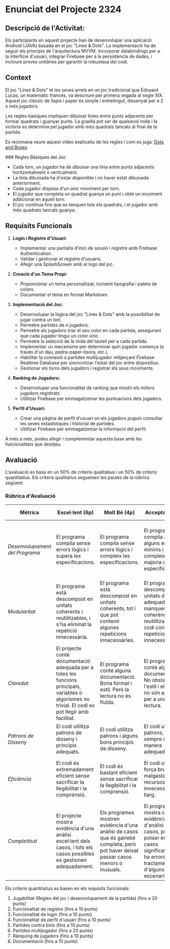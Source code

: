 # Enunciat del Projecte 2324

## Descripció de l'Activitat:

Els participants en aquest projecte han de desenvolupar una aplicació Android (JAVA) basada en el joc "Lines & Dots". La implementació ha de seguir els principis de l'arquitectura MVVM, incorporar databindings per a la interfície d'usuari, integrar Firebase per a la persistència de dades, i incloure proves unitàries per garantir la robustesa del codi.

## Context

El joc "Lines & Dots" té les seves arrels en un joc tradicional que Édouard Lucas, un matemàtic francès, va descriure per primera vegada al segle XIX. Aquest joc clàssic de llapis i paper és simple i entretingut, dissenyat per a 2 o més jugadors.

Les regles bàsiques impliquen dibuixar línies entre punts adjacents per formar quadrats i guanyar punts. La graella pot ser de qualsevol mida i la victòria es determina pel jugador amb més quadrats tancats al final de la partida.

Es recomana veure aquest vídeo explicatiu de les regles i com es juga: [Dots and Boxes](https://www.youtube.com/watch?v=FKv5KBzFW_s).

### Regles Bàsiques del Joc

* Cada torn, un jugador ha de dibuixar una línia entre punts adjacents horitzontalment o verticalment.
* La línia dibuixada ha d'estar disponible i no haver estat dibuixada anteriorment.
* Cada jugador disposa d'un únic moviment per torn.
* El jugador que completa un quadrat guanya un punt i obté un moviment addicional en aquell torn.
* El joc continua fins que es tanquen tots els quadrats, i el jugador amb més quadrats tancats guanya.

## Requisits Funcionals

1. **Login i Registre d'Usuari:**
   - Implementar una pantalla d'inici de sessió i registre amb Firebase Authentication.
   - Validar i gestionar el registre d'usuaris.
   - Afegir una SplashScreen amb el logo del joc.

2. **Creació d'un Tema Propi:**
   - Proporcionar un tema personalitzat, incloent tipografia i paleta de colors.
   - Documentar el tema en format Markdown.

3. **Implementació del Joc:**
   - Desenvolupar la lògica del joc "Lines & Dots" amb la possibilitat de jugar contra un bot.
   - Permetre partides de n jugadors.
   - Permetre als jugadors triar el seu color en cada partida, assegurant que cada jugador tingui un color únic.
   - Permetre la selecció de la mida del taulell per a cada partida.
   - Implementar un mecanisme per determinar quin jugador comença (a través d'un dau, pedra-paper-tisora, etc.).
   - Habilitar la connexió a partides multijugador mitjançant Firebase Realtime Database per sincronitzar l'estat del joc entre dispositius.
   - Gestionar els torns dels jugadors i registrar els seus moviments.

4. **Ranking de Jugadors:**
   - Desenvolupar una funcionalitat de ranking que mostri els millors jugadors registrats.
   - Utilitzar Firebase per emmagatzemar les puntuacions dels jugadors.

5. **Perfil d'Usuari:**
   - Crear una pàgina de perfil d'usuari on els jugadors puguin consultar les seves estadístiques i historial de partides.
   - Utilitzar Firebase per emmagatzemar la informació del perfil.

A més a més, podeu afegir i complementar aquesta base amb les funcionalitats que desitjeu.

## Avaluació 

L'avaluació es basa en un 50% de criteris qualitatius i un 50% de criteris quantitatius. Els criteris qualitatius segueixen les pautes de la rúbrica següent:

### Rúbrica d'Avaluació

| **Mètrica**           | **Excel·lent (6p)**  | **Molt Bé (4p)**  | **Acceptable (2p)**  | **Insatisfactori (0p)**  |
|----------------------|----------------------|-------------------|----------------------|--------------------------|
| *Desenvolupament del Programa* | El programa compila sense errors lògics i supera les especificacions. | El programa compila sense errors lògics i compleix les especificacions. | El programa compila amb alguns errors mínims i compleix la majoria de les especificacions. | El producte produeix resultats incorrectes i/o no compila en absolut i no compleix la majoria de les especificacions. |
| *Modularitat* | El programa està descompost en unitats coherents i reutilitzables, i s'ha eliminat la repetició innecessària. | El programa està descompost en unitats coherents, tot i que pot contenir algunes repeticions innecessàries. | El programa està descompost en unitats de mida adequada, però manquen coherència o reutilització. El codi conté repeticions innecessàries. | El programa conté funcions massa grans o està descompost de manera que té poc sentit. |
| *Claredat* | El projecte conté documentació adequada per a totes les funcions principals, variables o algorismes no trivial. El codi es pot llegir amb facilitat. | El programa conté alguna documentació. Bona format i estil. Però la lectura no és fluïda. | El programa conté alguna documentació. No obstant això, l'estil i el format no són apropiats per a una bona lectura. | El programa no conté documentació o és impossible de llegir a causa de l'estil o el format. |
| *Patrons de Disseny* | El codi utilitza patrons de disseny i principis adequats. | El codi utilitza patrons i alguns bons principis de disseny. | El codi utilitza patrons, però no sempre de la manera adequada. | El codi no utilitza cap patró ni principis de disseny. |
| *Eficiència* | El codi és extremadament eficient sense sacrificar la llegibilitat i la comprensió. | El codi és bastant eficient sense sacrificar la llegibilitat i la comprensió. | El codi utilitza la força bruta, malgasta recursos i/o és innecessàriament llarg. | El codi és enorme i està unit sense tenir en compte l'eficiència en termes de recursos. |
| *Completitud* | El projecte mostra evidència d'una anàlisi excel·lent dels casos, i tots els casos possibles es gestionen adequadament. | Els programes mostren evidència d'una anàlisi de casos que és gairebé completa, però pot haver deixat passar casos menors o inusuals. | El programa mostra certa evidència d'anàlisi de casos, però potser es perden casos significatius o hi ha errors en el tractament d'alguns escenaris. | El programa rarament gestiona casos diferents o mostra errors en l'anàlisi de casos. |

Els criteris quantitatius es basen en els requisits funcionals:

1. Jugabilitat (Regles del joc i desenvolupament de la partida) (fins a 20 punts)
2. Funcionalitat de registre (fins a 10 punts)
3. Funcionalitat de login (fins a 10 punts)
4. Funcionalitat de perfil d'usuari (fins a 10 punts)
5. Partides contra bots (fins a 10 punts)
6. Partides multijugador (fins a 20 punts)
7. Rànquing de jugadors (fins a 10 punts)
8. Documentació (fins a 10 punts)